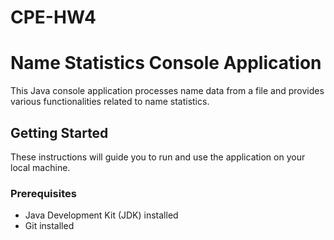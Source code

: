 # CPE-HW4
# Name Statistics Console Application

This Java console application processes name data from a file and provides various functionalities related to name statistics.

## Getting Started

These instructions will guide you to run and use the application on your local machine.

### Prerequisites

- Java Development Kit (JDK) installed
- Git installed
